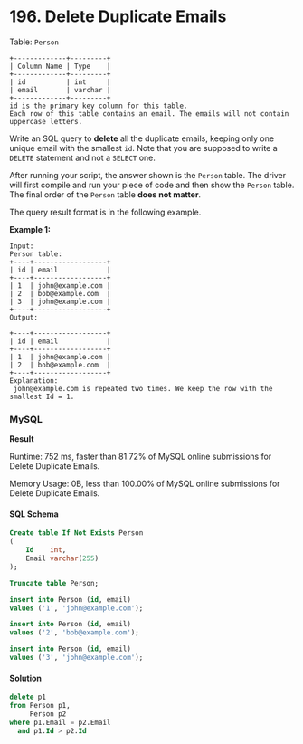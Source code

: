 # 196. Delete Duplicate Emails

Table: `Person`

```
+-------------+---------+
| Column Name | Type    |
+-------------+---------+
| id          | int     |
| email       | varchar |
+-------------+---------+
id is the primary key column for this table.
Each row of this table contains an email. The emails will not contain uppercase letters.
```

Write an SQL query to **delete** all the duplicate emails, keeping only one unique email with the smallest `id`. Note that you are supposed to write a `DELETE` statement and not a `SELECT` one.

After running your script, the answer shown is the `Person` table. The driver will first compile and run your piece of code and then show the `Person` table. The final order of the `Person` table **does not matter**.

The query result format is in the following example.

**Example 1:**

```
Input: 
Person table:
+----+------------------+
| id | email            |
+----+------------------+
| 1  | john@example.com |
| 2  | bob@example.com  |
| 3  | john@example.com |
+----+------------------+
Output:
 
+----+------------------+
| id | email            |
+----+------------------+
| 1  | john@example.com |
| 2  | bob@example.com  |
+----+------------------+
Explanation:
 john@example.com is repeated two times. We keep the row with the smallest Id = 1.
```

### MySQL

**Result**

Runtime: 752 ms, faster than 81.72% of MySQL online submissions for Delete Duplicate Emails.

Memory Usage: 0B, less than 100.00% of MySQL online submissions for Delete Duplicate Emails.

#### SQL Schema

```sql
Create table If Not Exists Person
(
    Id    int,
    Email varchar(255)
);

Truncate table Person;

insert into Person (id, email)
values ('1', 'john@example.com');

insert into Person (id, email)
values ('2', 'bob@example.com');

insert into Person (id, email)
values ('3', 'john@example.com');
```

#### Solution

```sql
delete p1
from Person p1,
     Person p2
where p1.Email = p2.Email
  and p1.Id > p2.Id
```
